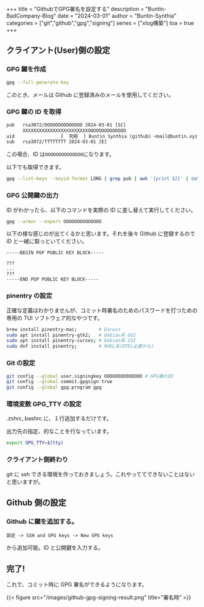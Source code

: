 +++
title = "GithubでGPG署名を設定する"
description = "Buntin-BadCompany-Blog"
date = "2024-03-01"
author = "Buntin-Synthia"
categories = ["git","github","gpg","signing"]
series = ["xlog構築"]
toa = true
+++

## クライアント(User)側の設定

### GPG 鍵を作成

```bash
gpg --full-generate-key
```

このとき、メールは Github に登録済みのメールを使用してください。

### GPG 鍵の ID を取得

```txt
pub   rsa3072/OOOOOOOOOOOOOO 2024-03-01 [SC]
      XXXXXXXXXXXXXXXXXXXXXXXXOOOOOOOOOOOOOO
uid                 [  究極  ] Buntin Synthia (github) <mail@buntin.xyz>
sub   rsa3072/TTTTTTTT 2024-03-01 [E]
```

この場合、ID は`OOOOOOOOOOOOOO`になります。

以下でも取得できます。

```bash
gpg --list-keys --keyid-format LONG | grep pub | awk '{print $2}' | cut -d'/' -f2;
```

### GPG 公開鍵の出力

ID がわかったら、以下のコマンドを実際の ID に差し替えて実行してください。

```bash
gpg --armor --export OOOOOOOOOOOOOO
```

以下の様な感じのが出てくるかと思います。それを後々 Github に登録するので ID と一緒に取っといてください。

```
-----BEGIN PGP PUBLIC KEY BLOCK-----

???
...
???
-----END PGP PUBLIC KEY BLOCK-----
```

### pinentry の設定

正確な定義はわかりませんが、コミット時署名のためのパスワードを打つための専用の TUI ソフトウェア的なやつです。

```bash
brew install pinentry-mac;        # Darwin
sudo apt install pinentry-gtk2;   # Debian系 GUI
sudo apt install pinentry-curses; # Debian系 CUI
sudo dnf install pinentry;        # RHEL系(EPEL必要かも)
```

### Git の設定

```bash
git config --global user.signingkey OOOOOOOOOOOOOO # GPG鍵のID
git config --global commit.gpgsign true
git config --global gpg.program gpg
```

### 環境変数 GPG_TTY の設定

.zshrc,.bashrc に、１行追加するだけです。

出力先の指定、的なことを行なっています。

```bash
export GPG_TTY=$(tty)
```

### クライアント側終わり

git に ssh できる環境を作っておきましょう。これやっててできないことはないと思いますが。

## Github 側の設定

### Github に鍵を追加する。

`設定 -> SSH and GPG keys -> New GPG keys`

から追加可能。ID と公開鍵を入力する。

## 完了!

これで、コミット時に GPG 署名ができるようになります。


{{< figure src="/images/github-gpg-signing-result.png" title="署名時" >}}
